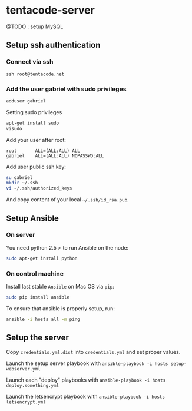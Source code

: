 # tentacode-server

@TODO : setup MySQL

## Setup ssh authentication

### Connect via ssh

```
ssh root@tentacode.net
```

### Add the user gabriel with sudo privileges

```bash
adduser gabriel
```

Setting sudo privileges

```bash
apt-get install sudo
visudo
```

Add your user after root:

```
root       ALL=(ALL:ALL) ALL
gabriel    ALL=(ALL:ALL) NOPASSWD:ALL
```

Add user public ssh key:

```bash
su gabriel
mkdir ~/.ssh
vi ~/.ssh/authorized_keys
```

And copy content of your local `~/.ssh/id_rsa.pub`.

## Setup Ansible

### On server

You need python 2.5 > to run Ansible on the node:

```bash
sudo apt-get install python
```

### On control machine

Install last stable `Ansible` on Mac OS via  `pip`:

```bash
sudo pip install ansible
```

To ensure that ansible is properly setup, run:

```bash
ansible -i hosts all -m ping
```

## Setup the server

Copy `credentials.yml.dist` into `credentials.yml` and set proper values.

Launch the setup server playbook with `ansible-playbook -i hosts setup-webserver.yml`

Launch each "deploy" playbooks with `ansible-playbook -i hosts deploy.something.yml`

Launch the letsencrypt playbook with `ansible-playbook -i hosts letsencrypt.yml`